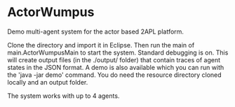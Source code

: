 # ActorWumpus
Demo multi-agent system for the actor based 2APL platform.

Clone the directory and import it in Eclipse. Then run the main of main.ActorWumpusMain to start the system. Standard debugging is on. This will create output files (in the ./output/ folder) that contain traces of agent states in the JSON format. A demo is also available which you can run with the 'java -jar demo' command. You do need the resource directory cloned locally and an output folder. 

The system works with up to 4 agents.
